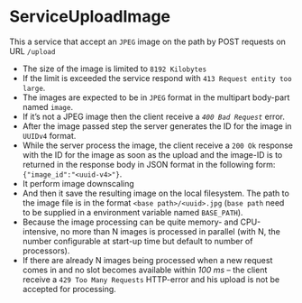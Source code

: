 # ServiceUploadImage


This a service that accept an `JPEG` image on the path by POST requests on URL `/upload`

- The size of the image is limited to `8192 Kilobytes`
- If the limit is exceeded the service  respond with `413 Request entity too large`.
- The images are expected to be in `JPEG` format in the multipart body-part named `image`.
- If it’s not a JPEG image then the client  receive a *`400 Bad Request`* error.
- After the image passed step the server generates the ID for the image in `UUIDv4` format.
- While the server process the image, the client receive a `200 Ok` response with the ID for the image as soon as the upload 
   and the image-ID is to returned in the response body in JSON format in the following form: `{"image_id":"<uuid-v4>"}`.
- It perform image downscaling
- And then it save the resulting image on the local filesystem. The path to the image file is in the format  `<base path>/<uuid>.jpg` (`base path` need to be supplied in a environment variable named `BASE_PATH`).
- Because the image processing can be quite memory- and CPU-intensive, no more than N images is processed in parallel
   (with N, the number configurable at start-up time but default to number of processors).
- If there are already N images being processed when a new request comes in and no slot becomes available within
   *100 ms* – the client receive a `429 Too Many Requests` HTTP-error and his upload is not be accepted for processing.
 

